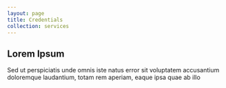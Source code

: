 ```yaml
---
layout: page
title: Credentials
collection: services
---
```


## Lorem Ipsum

Sed ut perspiciatis unde omnis iste natus error sit voluptatem accusantium doloremque laudantium, totam rem aperiam, eaque ipsa quae ab illo
